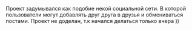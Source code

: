Проект задумывался как подобие
некой социальной сети. В которой пользователи
могут добавлять друг друга в друзья и обмениваться постами.
Проект не доделан, т.к начался делаться только вчера ))